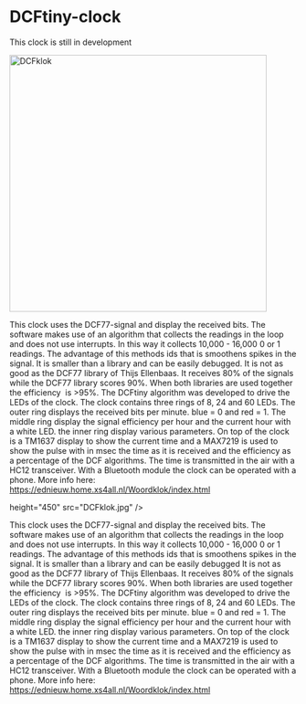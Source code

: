 # DCFtiny-clock
This clock is still in development</p>
<p> <This clock is still in development</p>
<p><img alt="DCFklok" height="450" src="DCFklok.jpg" /></p>
This clock uses the DCF77-signal and display the received 
bits.
The software makes use of an algorithm that collects the readings in the loop 
and does not use interrupts.
In this way it collects 10,000 - 16,000 0 or 1 readings.
The advantage of this methods ids that is smoothens spikes in the signal. It is 
smaller than a library and can be easily debugged.
It is not as good as the DCF77 library of Thijs Ellenbaas. It receives 80% of 
the signals while the DCF77 library scores 90%.
When both libraries are used together the efficiency&nbsp; is &gt;95%.
The DCFtiny algorithm was developed to drive the LEDs of the clock. The clock 
contains three rings of 8, 24 and 60 LEDs.
The outer ring displays the received bits per minute. blue = 0 and red = 1.
The middle ring display the signal efficiency per hour and the current hour with 
a white LED.
the inner ring display various parameters.
On top of the clock is a TM1637 display to show the current time and a MAX7219 
is used to show the pulse with in msec the time as it is received and the 
efficiency as a percentage of the DCF algorithms.
The time is transmitted in the air with a HC12 transceiver.
With a Bluetooth module the clock can be operated with a phone.
More info here:
<a href="https://ednieuw.home.xs4all.nl/Woordklok/index.html">
https://ednieuw.home.xs4all.nl/Woordklok/index.html</a></p>
height="450" src="DCFklok.jpg" /></p>
This clock uses the DCF77-signal and display the received 
bits.
The software makes use of an algorithm that collects the readings in the loop 
and does not use interrupts.
In this way it collects 10,000 - 16,000 0 or 1 readings.
The advantage of this methods ids that is smoothens spikes in the signal. It is 
smaller than a library and can be easily debugged
It is not as good as the DCF77 library of Thijs Ellenbaas. It receives 80% of 
the signals while the DCF77 library scores 90%.
When both libraries are used together the efficiency&nbsp; is &gt;95%.
The DCFtiny algorithm was developed to drive the LEDs of the clock. The clock 
contains three rings of 8, 24 and 60 LEDs.
The outer ring displays the received bits per minute. blue = 0 and red = 1.
The middle ring display the signal efficiency per hour and the current hour with 
a white LED.
the inner ring display various parameters.
On top of the clock is a TM1637 display to show the current time and a MAX7219 
is used to show the pulse with in msec the time as it is received and the 
efficiency as a percentage of the DCF algorithms.
The time is transmitted in the air with a HC12 transceiver.
With a Bluetooth module the clock can be operated with a phone.
More info here:
<a href="https://ednieuw.home.xs4all.nl/Woordklok/index.html">
https://ednieuw.home.xs4all.nl/Woordklok/index.html</a></p>

